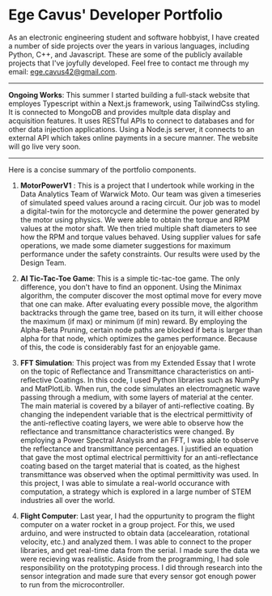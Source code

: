 # Ege Cavus' Developer Portfolio
As an electronic engineering student and software hobbyist, I have created a number of side projects over the years in various languages, including Python, C++, and Javascript. These are some of the publicly available projects that I've joyfully developed. Feel free to contact me through my email: ege.cavus42@gmail.com.
___
**Ongoing Works**: This summer I started building a full-stack website that employes Typescript within a Next.js framework, using TailwindCss styling. It is connected to MongoDB and provides multple data display and acquisition features. It uses RESTful APIs to connect to databases and for other data injection applications. Using a Node.js server, it connects to an external API which takes online payments in a secure manner. The website will go live very soon.
___
Here is a concise summary of the portfolio components.

1. **MotorPowerV1** : This is a project that I undertook while working in the Data Analytics Team of Warwick Moto. Our team was given a timeseries of simulated speed values around a racing circuit. Our job was to model a digital-twin for the motorcycle and determine the power generated by the motor using physics. We were able to obtain the torque and RPM values at the motor shaft. We then tried multiple shaft diameters to see how the RPM and torque values behaved. Using supplier values for safe operations, we made some diameter suggestions for maximum performance under the safety constraints. Our results were used by the Design Team.

2. **AI Tic-Tac-Toe Game**: This is a simple tic-tac-toe game. The only difference, you don't have to find an opponent. Using the Minimax algorithm, the computer discover the most optimal move for every move that one can make. After evaluating every possible move, the algorithm backtracks through the game tree, based on its turn, it will either choose the maximum (if max) or minimum (if min) reward. By employing the Alpha-Beta Pruning, certain node paths are blocked if beta is larger than alpha for that node, which optimizes the games performance. Because of this, the code is considerably fast for an enjoyable game.

3. **FFT Simulation**: This project was from my Extended Essay that I wrote on the topic of Reflectance and Transmittance characteristics on anti-reflective Coatings. In this code, I used Python libraries such as NumPy and MatPlotLib. When run, the code simulates an electromagnetic wave passing through a medium, with some layers of material at the center. The main material is covered by a bilayer of anti-reflective coating. By changing the independent variable that is the electrical permittivity of the anti-reflective coating layers, we were able to observe how the reflectance and transmittance characteristics were changed. By employing a Power Spectral Analysis and an FFT, I was able to observe the reflectance and transmittance percentages. I justified an equation that gave the most optimal electrical permittivity for an anti-reflectance coating based on the target material that is coated, as the highest transmittance was observed when the optimal permittivity was used. In this project, I was able to simulate a real-world occurance with computation, a strategy which is explored in a large number of STEM industries all over the world.

4. **Flight Computer**: Last year, I had the oppurtunity to program the flight computer on a water rocket in a group project. For this, we used arduino, and were instructed to obtain data (accelearation, rotational velocity, etc.) and analyzed them. I was able to connect to the proper libraries, and get real-time data from the serial. I made sure the data we were recieving was realistic. Aside from the programming, I had sole responsibility on the prototyping process. I did through research into the sensor integration and made sure that every sensor got enough power to run from the microcontroller. 

